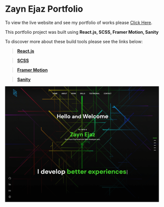 # Zayn Ejaz Portfolio

To view the live website and see my portfolio of works please [Click Here](https://zaynejaz.vercel.app).

This portfolio project was built using **React.js, SCSS, Framer Motion, Sanity**

To discover more about these build tools please see the links below:

> **[React.js](https://reactjs.org/)**

> **[SCSS](https://sass-lang.com/)**

> **[Framer Motion](https://www.framer.com/motion/)**

> **[Sanity](https://www.sanity.io/)**

![Image of portfolio hero section](https://raw.githubusercontent.com/zaynejaz/portfolio-sanity/master/frontend_react/src/assets/work-WS/ws-ZE-vercel.png)
